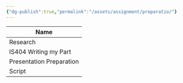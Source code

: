 ```yaml
---
{"dg-publish":true,"permalink":"/assets/assignment/preparatio/"}
---
```


|Name|
|---|
|Research|
|IS404 Writing my Part|
|Presentation Preparation|
|Script|